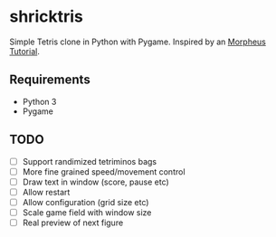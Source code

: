 # shricktris

Simple Tetris clone in Python with Pygame. Inspired by an [Morpheus Tutorial](https://youtu.be/SfPWCKTHzE4).

## Requirements

- Python 3
- Pygame

## TODO

- [ ] Support randimized tetriminos bags
- [ ] More fine grained speed/movement control
- [ ] Draw text in window (score, pause etc)
- [ ] Allow restart
- [ ] Allow configuration (grid size etc)
- [ ] Scale game field with window size
- [ ] Real preview of next figure
